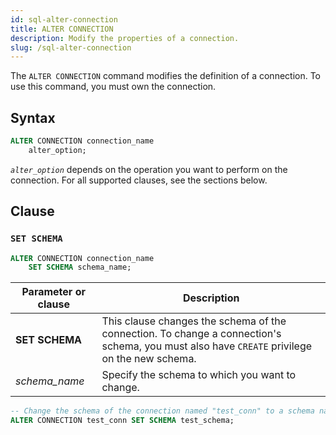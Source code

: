 ```yaml
---
id: sql-alter-connection
title: ALTER CONNECTION
description: Modify the properties of a connection.
slug: /sql-alter-connection
---
```

<head>
  <link rel="canonical" href="https://docs.risingwave.com/docs/current/sql-alter-connection/" />
</head>

The `ALTER CONNECTION` command modifies the definition of a connection. To use this command, you must own the connection.

## Syntax

```sql
ALTER CONNECTION connection_name
    alter_option;
```

*`alter_option`* depends on the operation you want to perform on the connection. For all supported clauses, see the sections below.

## Clause

### `SET SCHEMA`

```sql title=Syntax
ALTER CONNECTION connection_name
    SET SCHEMA schema_name;
```

| Parameter or clause | Description |
| ------------------- | ----------------------------------------------- |
|**SET SCHEMA**| This clause changes the schema of the connection. To change a connection's schema, you must also have `CREATE` privilege on the new schema.|
| *schema_name* | Specify the schema to which you want to change. |

```sql title=Example
-- Change the schema of the connection named "test_conn" to a schema named "test_schema"
ALTER CONNECTION test_conn SET SCHEMA test_schema;
```
